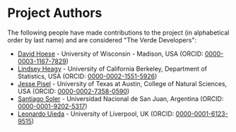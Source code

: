 # Project Authors

The following people have made contributions to the project (in alphabetical
order by last name) and are considered "The Verde Developers":

* [David Hoese](https://github.com/djhoese) - University of Wisconsin - Madison, USA (ORCID: [0000-0003-1167-7829](https://www.orcid.org/0000-0003-1167-7829))
* [Lindsey Heagy](https://github.com/lheagy) - University of California Berkeley, Department of Statistics, USA (ORCID: [0000-0002-1551-5926](https://www.orcid.org/0000-0002-1551-5926))
* [Jesse Pisel](https://github.com/jessepisel) - University of Texas at Austin, College of Natural Sciences, USA (ORCID: [0000-0002-7358-0590](https://www.orcid.org/0000-0002-7358-0590))
* [Santiago Soler](https://github.com/santisoler) - Universidad Nacional de San Juan, Argentina (ORCID: [0000-0001-9202-5317](https://www.orcid.org/0000-0001-9202-5317))
* [Leonardo Uieda](https://github.com/leouieda) - University of Liverpool, UK (ORCID: [0000-0001-6123-9515](https://www.orcid.org/0000-0001-6123-9515))
